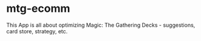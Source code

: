 # mtg-ecomm
This App is all about optimizing Magic: The Gathering Decks - suggestions, card store, strategy, etc.
